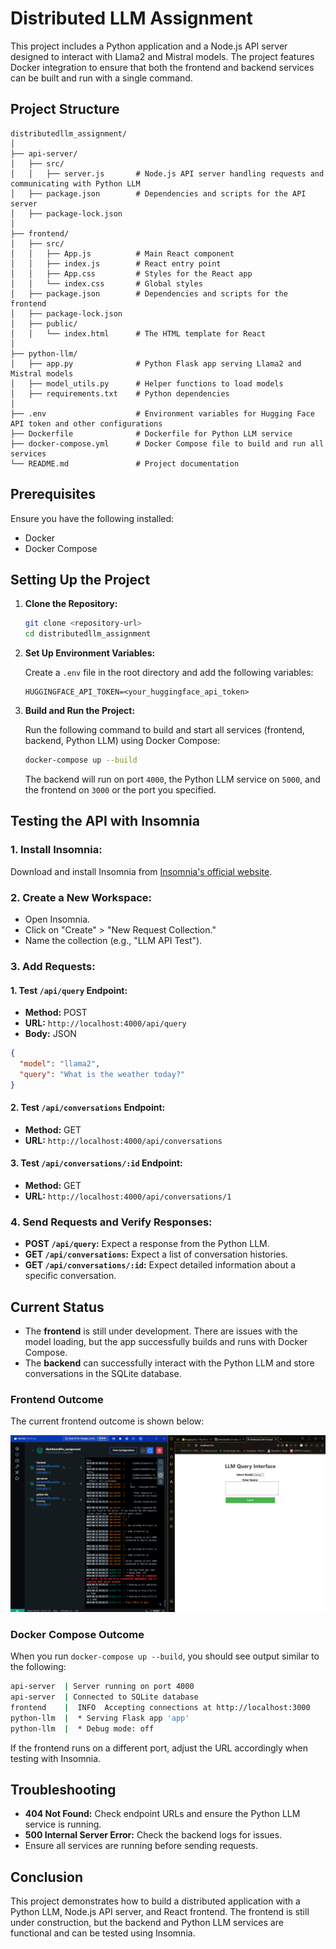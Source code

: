 
# Distributed LLM Assignment

This project includes a Python application and a Node.js API server designed to interact with Llama2 and Mistral models. The project features Docker integration to ensure that both the frontend and backend services can be built and run with a single command.

## Project Structure

```
distributedllm_assignment/
│
├── api-server/
│   ├── src/
│   │   ├── server.js       # Node.js API server handling requests and communicating with Python LLM
│   ├── package.json        # Dependencies and scripts for the API server
│   ├── package-lock.json
│
├── frontend/
│   ├── src/
│   │   ├── App.js          # Main React component
│   │   ├── index.js        # React entry point
│   │   ├── App.css         # Styles for the React app
│   │   └── index.css       # Global styles
│   ├── package.json        # Dependencies and scripts for the frontend
│   ├── package-lock.json
│   ├── public/
│   │   └── index.html      # The HTML template for React
│
├── python-llm/
│   ├── app.py              # Python Flask app serving Llama2 and Mistral models
│   ├── model_utils.py      # Helper functions to load models
│   ├── requirements.txt    # Python dependencies
│
├── .env                    # Environment variables for Hugging Face API token and other configurations
├── Dockerfile              # Dockerfile for Python LLM service
├── docker-compose.yml      # Docker Compose file to build and run all services
└── README.md               # Project documentation
```

## Prerequisites

Ensure you have the following installed:

- Docker
- Docker Compose

## Setting Up the Project

1. **Clone the Repository:**

   ```bash
   git clone <repository-url>
   cd distributedllm_assignment
   ```

2. **Set Up Environment Variables:**

   Create a `.env` file in the root directory and add the following variables:

   ```env
   HUGGINGFACE_API_TOKEN=<your_huggingface_api_token>
   ```

3. **Build and Run the Project:**

   Run the following command to build and start all services (frontend, backend, Python LLM) using Docker Compose:

   ```bash
   docker-compose up --build
   ```

   The backend will run on port `4000`, the Python LLM service on `5000`, and the frontend on `3000` or the port you specified.

## Testing the API with Insomnia

### 1. **Install Insomnia:**

   Download and install Insomnia from [Insomnia's official website](https://insomnia.rest/download).

### 2. **Create a New Workspace:**

   - Open Insomnia.
   - Click on "Create" > "New Request Collection."
   - Name the collection (e.g., "LLM API Test").

### 3. **Add Requests:**

   #### 1. **Test `/api/query` Endpoint:**

   - **Method:** POST
   - **URL:** `http://localhost:4000/api/query`
   - **Body:** JSON

   ```json
   {
     "model": "llama2",
     "query": "What is the weather today?"
   }
   ```

   #### 2. **Test `/api/conversations` Endpoint:**

   - **Method:** GET
   - **URL:** `http://localhost:4000/api/conversations`

   #### 3. **Test `/api/conversations/:id` Endpoint:**

   - **Method:** GET
   - **URL:** `http://localhost:4000/api/conversations/1`

### 4. **Send Requests and Verify Responses:**

   - **POST `/api/query`:** Expect a response from the Python LLM.
   - **GET `/api/conversations`:** Expect a list of conversation histories.
   - **GET `/api/conversations/:id`:** Expect detailed information about a specific conversation.

## Current Status

- The **frontend** is still under development. There are issues with the model loading, but the app successfully builds and runs with Docker Compose.
- The **backend** can successfully interact with the Python LLM and store conversations in the SQLite database.
  
### Frontend Outcome

The current frontend outcome is shown below:

![Frontend Outcome](image_2024-08-12_030355102.png)

### Docker Compose Outcome

When you run `docker-compose up --build`, you should see output similar to the following:

```bash
api-server  | Server running on port 4000
api-server  | Connected to SQLite database
frontend    |  INFO  Accepting connections at http://localhost:3000
python-llm  |  * Serving Flask app 'app'
python-llm  |  * Debug mode: off
```

If the frontend runs on a different port, adjust the URL accordingly when testing with Insomnia.

## Troubleshooting

- **404 Not Found:** Check endpoint URLs and ensure the Python LLM service is running.
- **500 Internal Server Error:** Check the backend logs for issues.
- Ensure all services are running before sending requests.

## Conclusion

This project demonstrates how to build a distributed application with a Python LLM, Node.js API server, and React frontend. The frontend is still under construction, but the backend and Python LLM services are functional and can be tested using Insomnia.
